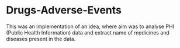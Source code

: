 # Drugs-Adverse-Events

This was an implementation of an idea, where aim was to analyse PHI (Public Health Information) data and extract name of medicines and diseases present in the data.
